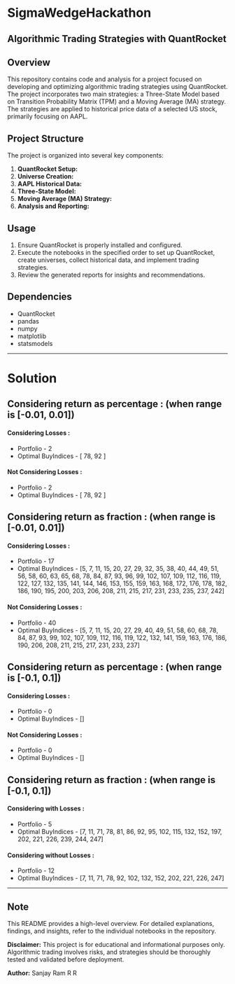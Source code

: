 # SigmaWedgeHackathon

## Algorithmic Trading Strategies with QuantRocket

## Overview

This repository contains code and analysis for a project focused on developing and optimizing algorithmic trading strategies using QuantRocket. The project incorporates two main strategies: a Three-State Model based on Transition Probability Matrix (TPM) and a Moving Average (MA) strategy. The strategies are applied to historical price data of a selected US stock, primarily focusing on AAPL.

## Project Structure

The project is organized into several key components:

1. **QuantRocket Setup:**
2. **Universe Creation:**
3. **AAPL Historical Data:**
4. **Three-State Model:**
5. **Moving Average (MA) Strategy:**
6. **Analysis and Reporting:**

## Usage

1. Ensure QuantRocket is properly installed and configured.
2. Execute the notebooks in the specified order to set up QuantRocket, create universes, collect historical data, and implement trading strategies.
3. Review the generated reports for insights and recommendations.

## Dependencies

- QuantRocket
- pandas
- numpy
- matplotlib
- statsmodels

<hr>


# Solution

## Considering return as percentage : (when range is [-0.01, 0.01])
#### Considering Losses :
* Portfolio - 2
* Optimal BuyIndices - [ 78, 92 ]
#### Not Considering Losses :
* Portfolio - 2
* Optimal BuyIndices - [ 78, 92 ]

## Considering return as fraction :  (when range is [-0.01, 0.01])
#### Considering Losses :
* Portfolio - 17
* Optimal BuyIndices - [5, 7, 11, 15, 20, 27, 29, 32, 35, 38, 40, 44, 49, 51, 56, 58, 60, 63, 65, 68, 78, 84, 87, 93, 96, 99, 102, 107, 109, 112, 116, 119, 122, 127, 132, 135, 141, 144, 146, 153, 155, 159, 163, 168, 172, 176, 178, 182, 186, 190, 195, 200, 203, 206, 208, 211, 215, 217, 231, 233, 235, 237, 242]
#### Not Considering Losses :
* Portfolio - 40
* Optimal BuyIndices - [5, 7, 11, 15, 20, 27, 29, 40, 49, 51, 58, 60, 68, 78, 84, 87, 93, 99, 102, 107, 109, 112, 116, 119, 122, 132, 141, 159, 163, 176, 186, 190, 206, 208, 211, 215, 217, 231, 233, 237]

## Considering return as percentage :  (when range is [-0.1, 0.1])
#### Considering Losses :
* Portfolio - 0
* Optimal BuyIndices - []

#### Not Considering Losses :
* Portfolio - 0
* Optimal BuyIndices - []

## Considering return as fraction :  (when range is [-0.1, 0.1])
#### Considering with Losses :
* Portfolio - 5
* Optimal BuyIndices - [7, 11, 71, 78, 81, 86, 92, 95, 102, 115, 132, 152, 197, 202, 221, 226, 239, 244, 247]

#### Considering without Losses :
* Portfolio - 12
* Optimal BuyIndices - [7, 11, 71, 78, 92, 102, 132, 152, 202, 221, 226, 247]


<hr>


## Note

This README provides a high-level overview. For detailed explanations, findings, and insights, refer to the individual notebooks in the repository.

**Disclaimer:** This project is for educational and informational purposes only. Algorithmic trading involves risks, and strategies should be thoroughly tested and validated before deployment.

**Author:** Sanjay Ram R R
